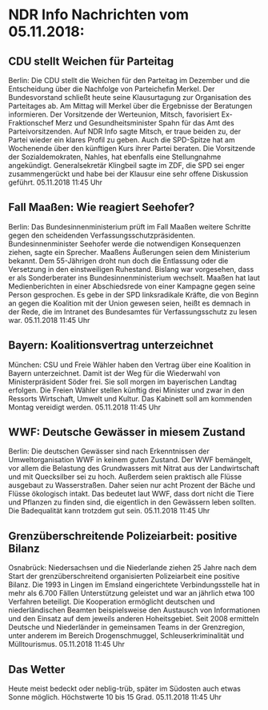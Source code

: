 # NDR Info Nachrichten vom 05.11.2018:


## CDU stellt Weichen für Parteitag
Berlin:	Die CDU stellt die Weichen für den Parteitag im Dezember und die Entscheidung über die Nachfolge von Parteichefin Merkel. Der Bundesvorstand schließt heute seine Klausurtagung zur Organisation des Parteitages ab. Am Mittag will Merkel über die Ergebnisse der Beratungen informieren. Der Vorsitzende der Werteunion, Mitsch, favorisiert Ex-Fraktionschef Merz und Gesundheitsminister Spahn für das Amt des Parteivorsitzenden. Auf NDR Info sagte Mitsch, er traue beiden zu, der Partei wieder ein klares Profil zu geben. Auch die SPD-Spitze hat am Wochenende über den künftigen Kurs ihrer Partei beraten. Die Vorsitzende der Sozialdemokraten, Nahles, hat ebenfalls eine Stellungnahme angekündigt. Generalsekretär Klingbeil sagte im ZDF, die SPD sei enger zusammengerückt und habe bei der Klausur eine sehr offene Diskussion geführt. 05.11.2018 11:45 Uhr 

## Fall Maaßen: Wie reagiert Seehofer?
Berlin: Das Bundesinnenministerium prüft im Fall Maaßen weitere Schritte gegen den scheidenden Verfassungsschutzpräsidenten. Bundesinnenminister Seehofer werde die notwendigen Konsequenzen ziehen, sagte ein Sprecher. Maaßens Äußerungen seien dem Ministerium bekannt. Dem 55-Jährigen droht nun doch die Entlassung oder die Versetzung in den einstweiligen Ruhestand. Bislang war vorgesehen, dass er als Sonderberater ins Bundesinnenministerium wechselt. Maaßen hat laut Medienberichten in einer Abschiedsrede von einer Kampagne gegen seine Person gesprochen. Es gebe in der SPD linksradikale Kräfte, die von Beginn an gegen die Koalition mit der Union gewesen seien, heißt es demnach in der Rede, die im Intranet des Bundesamtes für Verfassungsschutz zu lesen war. 05.11.2018 11:45 Uhr 

## Bayern: Koalitionsvertrag unterzeichnet
München: CSU und Freie Wähler haben den Vertrag über eine Koalition in Bayern unterzeichnet. Damit ist der Weg für die Wiederwahl von Ministerpräsident Söder frei. Sie soll morgen im bayerischen Landtag erfolgen. Die Freien Wähler stellen künftig drei Minister und zwar in den Ressorts Wirtschaft, Umwelt und Kultur. Das Kabinett soll am kommenden Montag vereidigt werden. 05.11.2018 11:45 Uhr 

## WWF: Deutsche Gewässer in miesem Zustand
Berlin: Die deutschen Gewässer sind nach Erkenntnissen der Umweltorganisation WWF in keinem guten Zustand. Der WWF bemängelt, vor allem die Belastung des Grundwassers mit Nitrat aus der Landwirtschaft und mit Quecksilber sei zu hoch. Außerdem seien praktisch alle Flüsse ausgebaut zu Wasserstraßen. Daher seien nur acht Prozent der Bäche und Flüsse ökologisch intakt. Das bedeutet laut WWF, dass dort nicht die Tiere und Pflanzen zu finden sind, die eigentlich in den Gewässern leben sollten. Die Badequalität kann trotzdem gut sein. 05.11.2018 11:45 Uhr 

## Grenzüberschreitende Polizeiarbeit: positive Bilanz
Osnabrück:	Niedersachsen und die Niederlande ziehen 25 Jahre nach dem Start der grenzüberschreitend organisierten Polizeiarbeit eine positive Bilanz. Die 1993 in Lingen im Emsland eingerichtete Verbindungsstelle hat in mehr als 6.700 Fällen Unterstützung geleistet und war an jährlich etwa 100 Verfahren beteiligt. Die Kooperation ermöglicht deutschen und niederländischen Beamten beispielsweise den Austausch von Informationen und den Einsatz auf dem jeweils anderen Hoheitsgebiet. Seit 2008 ermitteln Deutsche und Niederländer in gemeinsamen Teams in der Grenzregion, unter anderem im Bereich Drogenschmuggel, Schleuserkriminalität und Mülltourismus. 05.11.2018 11:45 Uhr 

## Das Wetter
Heute meist bedeckt oder neblig-trüb, später im Südosten auch etwas Sonne möglich. Höchstwerte 10 bis 15 Grad. 05.11.2018 11:45 Uhr 
